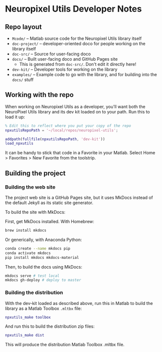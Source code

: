# Neuropixel Utils Developer Notes

## Repo layout

* `Mcode/` – Matlab source code for the Neuropixel Utils library itself
* `doc-project/` – developer-oriented doco for people working on the library itself
* `doc-src/` – Source for user-facing doco
* `docs/` – Built user-facing doco and GitHub Pages site
  * This is generated from `doc-src/`. Don't edit it directly here!
* `dev-kit/` – Developer tools for working on the library
* `examples/` – Example code to go with the library, and for building into the `docs/` stuff

## Working with the repo

When working on Neuropixel Utils as a developer, you'll want both the NeuroPixel Utils library and its dev kit loaded on to your path. Run this to load it up:

```matlab
% Edit this to reflect where you put your copy of the repo
npxutilsRepoPath = '~/local/repos/neuropixel-utils';

addpath(fullfile(npxutilsRepoPath, 'dev-kit'))
load_npxutils
```

It can be handy to stick that code in a Favorite in your Matlab. Select Home > Favorites > New Favorite from the toolstrip.

## Building the project

### Building the web site

The project web site is a GitHub Pages site, but it uses MkDocs instead of the default Jekyll as its static site generator.

To build the site with MkDocs:

First, get MkDocs installed. With Homebrew:

```bash
brew install mkdocs
```

Or generically, with Anaconda Python:

```bash
conda create --name mkdocs pip
conda activate mkdocs
pip install mkdocs mkdocs-material
```

Then, to build the docs using MkDocs:

```bash
mkdocs serve # test local
mkdocs gh-deploy # deploy to master
```

### Building the distribution

With the dev-kit loaded as described above, run this in Matlab to build the library as a Matlab Toolbox `.mltbx` file:

```matlab
npxutils_make toolbox
```

And run this to build the distribution zip files:

```matlab
npxutils_make dist
```

This will produce the distribution Matlab Toolbox .mltbx file.
